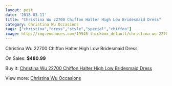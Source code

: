 ```yaml
---
layout: post
date: '2018-03-11'
title: "Christina Wu 22700 Chiffon Halter High Low Bridesmaid Dress"
category: Christina Wu Occasions
tags: ["christina","dress","style","special","chiffon"]
image: http://img.eudances.com/19945-thickbox_default/christina-wu-22700-chiffon-halter-high-low-bridesmaid-dress.jpg
---
```

Christina Wu 22700 Chiffon Halter High Low Bridesmaid Dress

On Sales: **$480.99**
<a href="https://www.eudances.com/en/christina-wu-occasions/5962-christina-wu-22700-chiffon-halter-high-low-bridesmaid-dress.html"><amp-img layout="responsive" width="600" height="600" src="//img.eudances.com/19945-thickbox_default/christina-wu-22700-chiffon-halter-high-low-bridesmaid-dress.jpg" alt="Christina Wu 22700 Chiffon Halter High Low Bridesmaid Dress 0" /></a>
<a href="https://www.eudances.com/en/christina-wu-occasions/5962-christina-wu-22700-chiffon-halter-high-low-bridesmaid-dress.html"><amp-img layout="responsive" width="600" height="600" src="//img.eudances.com/19946-thickbox_default/christina-wu-22700-chiffon-halter-high-low-bridesmaid-dress.jpg" alt="Christina Wu 22700 Chiffon Halter High Low Bridesmaid Dress 1" /></a>

Buy it: [Christina Wu 22700 Chiffon Halter High Low Bridesmaid Dress](https://www.eudances.com/en/christina-wu-occasions/5962-christina-wu-22700-chiffon-halter-high-low-bridesmaid-dress.html "Christina Wu 22700 Chiffon Halter High Low Bridesmaid Dress")

View more: [Christina Wu Occasions](https://www.eudances.com/en/59-christina-wu-occasions "Christina Wu Occasions")